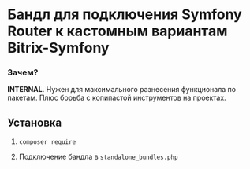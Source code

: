 # Бандл для подключения Symfony Router к кастомным вариантам Bitrix-Symfony

### Зачем?

**INTERNAL**. Нужен для максимального разнесения функционала по пакетам. Плюс борьба с копипастой инструментов 
на проектах.

## Установка

1) `composer require `

2) Подключение бандла в `standalone_bundles.php`
